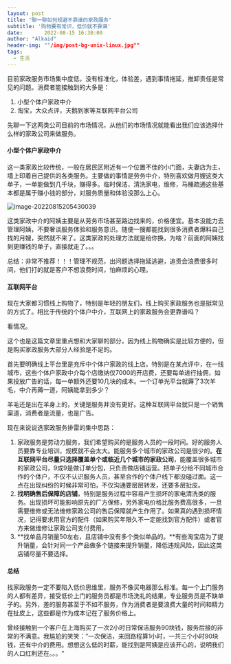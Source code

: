 ```yaml
---
layout: post
title: "聊一聊如何规避不靠谱的家政服务"
subtitle: '购物要有常识，低价就不靠谱'
date:       2022-08-15 16:30:00
author: "Alkaid"
header-img: ""/img/post-bg-unix-linux.jpg""
tags:
  - 生活
---
```




目前家政服务市场集中度低，没有标准化，体验差，遇到事情拖延，推卸责任是常见的问题。消费者能接触到的大多是：

1.   小型个体户家政中介
2.   淘宝，大众点评，天鹅到家等互联网平台公司

先聊一下这两类公司目前的市场情况，从他们的市场情况就能看出我们应该选择什么样的家政公司来做服务。



#### 小型个体户家政中介

这一类家政比较传统，一般在居民区附近有一个位置不佳的小门面，夫妻店为主，墙上印着自己提供的各类服务。主要做的事情是劳务中介，特别喜欢做月嫂这类大单子，一单能做到几千块，赚得多。临时保洁，清洗家电，维修，马桶疏通这些基本都是属于赚小钱的部分，对服务质量和体验没那么上心。

![image-20220815205430039](https://tva1.sinaimg.cn/large/e6c9d24egy1h57quyff46j20zs0qc47i.jpg)

这类家政中介的阿姨主要是从劳务市场甚至路边找来的，价格便宜。基本没能力去管理阿姨，不要奢谈服务体验和服务意识。随便一搜都能找到很多消费者爆料自己找的月嫂，突然就不来了。这类家政的处理方法就是给你换，为啥？前面的阿姨找到更赚钱的单子，直接就走了。。。

总结：非常不推荐！！！管理不规范，出问题选择拖延逃避，追责会浪费很多时间，他们打的就是客户不想浪费时间，怕麻烦的心理。

#### 互联网平台

现在大家都习惯线上购物了，特别是年轻的朋友们，线上购买家政服务也是挺常见的方式了。相比于传统的个体户中介，互联网上的家政服务会更靠谱吗？

看情况。

这个也是这篇文章里重点想和大家聊的部分，因为线上购物确实是比较方便的，但是购买家政服务大部分人经验是不足的。

首先要明确线上平台里是充斥中个体户家政的线上店。特别是在某点评中，在一线城市，这些个体户家政中介每个店缴纳仅7000的开店费，还要每单进行抽佣，如果投放广告的话，每一单额外还要10几块的成本。一个订单光平台就薅了3次羊毛，中介再薅一道，阿姨能拿到多少？

羊毛还是出在羊身上的，关键是服务并没有更好。这种互联网平台就只是一个销售渠道，消费者是流量，也是广告。

现在来说说选家政服务排雷的集中思路：

1.   家政服务是劳动力服务，我们希望购买的是服务人员的一段时间。好的服务人员要靠专业培训，规模就不会太大。能服务多个城市的家政公司是很少的。**在互联网平台尽量只选择覆盖单个或临近几个城市的家政公司**，能覆盖很多城市的家政公司，9成9是做订单分包，只负责做店铺运营。把单子分给不同城市合作的个体户，不仅不认识服务人员，甚至合作的个体户线下都没碰过面。这一点在出现纠纷的时候非常可怕，不仅沟通要层层转发，还要多层扯皮。
2.   **找明确售后保障的店铺**，特别是服务过程中容易产生损坏的家电清洗类的服务。出现损坏可能影响原先的厂方保修，另外家电价格比服务费高很多，一旦需要维修或无法维修家政公司的售后保障就产生作用了。如果真的遇到损坏情况，记得要求用官方的配件（如果购买年限久不一定能找到官方配件）或者官方来做维修让家政公司支付费用。
3.   **找单品月销量50左右，且店铺中没有多个类似单品的。**有些淘宝店为了提升销量，会针对同一个产品做多个链接来提升销量，降低违规风险，因此这类店铺尽量不要选择。

#### 总结

找家政服务一定不要陷入低价思维里，服务不像买电器那么标准。每一个上门服务的人都有差异，接受低价上门的服务员都是市场洗礼的结果，专业服务员是不缺单子的。另外，差的服务甚至于不如不服务，作为消费者是要浪费大量的时间和精力在扯皮上，这些都是作为成本记在了服务价格上。

曾经接触到一个客户在上海购买了一次2小时日常保洁服务90块钱，服务后接的非常的不满意。我尴尬的笑笑：”一次保洁，来回路程算1小时，一共三个小时90块钱，还有中介的费用。想想这么低的时薪，能找到是阿姨是应该开心的，说明我们的人口红利还在。。。“

